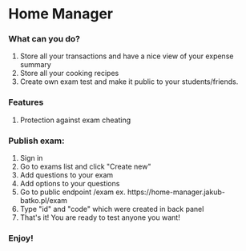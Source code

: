 # Home Manager
<h3>What can you do?</h3>
<ol>
  <li>Store all your transactions and have a nice view of your expense summary</li>
  <li>Store all your cooking recipes</li>
  <li>Create own exam test and make it public to your students/friends.</li>
</ol>


<h3>Features</h3>
<ol>
  <li>Protection against exam cheating</li>
</ol>

<h3>Publish exam:</h3>
<ol>
  <li>Sign in</li>
  <li>Go to exams list and click "Create new"</li>
  <li>Add questions to your exam</li>
  <li>Add options to your questions</li>
  <li>Go to public endpoint /exam ex. https://home-manager.jakub-batko.pl/exam</li>
  <li>Type "id" and "code" which were created in back panel</li>
  <li>That's it! You are ready to test anyone you want!</li>
</ol>

<h3>Enjoy!</h3>
